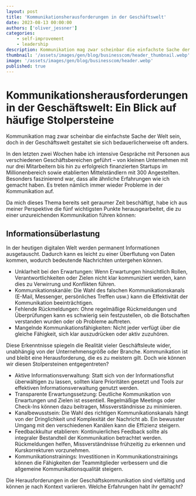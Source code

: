 ```yaml
---
layout: post
title: 'Kommunikationsherausforderungen in der Geschäftswelt'
date: 2023-08-13 00:00:00
authors: ['oliver_jessner']
categories:
    - self-improvement
    - leadership
description: Kommunikation mag zwar scheinbar die einfachste Sache der Welt sein, doch in der Geschäftswelt gestaltet sie sich bedauerlicherweise oft anders.
thumbnail: '/assets/images/gen/blog/businesscom/header_thumbnail.webp'
image: '/assets/images/gen/blog/businesscom/header.webp'
published: true
---
```


# Kommunikationsherausforderungen in der Geschäftswelt: Ein Blick auf häufige Stolpersteine

Kommunikation mag zwar scheinbar die einfachste Sache der Welt sein, doch in der Geschäftswelt gestaltet sie sich bedauerlicherweise oft anders.

In den letzten zwei Wochen habe ich intensive Gespräche mit Personen aus verschiedenen Geschäftsbereichen geführt – von kleinen Unternehmen mit nur drei Mitarbeitern bis hin zu erfolgreich finanzierten Startups im Millionenbereich sowie etablierten Mittelständlern mit 300 Angestellten. Besonders faszinierend war, dass alle ähnliche Erfahrungen wie ich gemacht haben. Es treten nämlich immer wieder Probleme in der Kommunikation auf.

Da mich dieses Thema bereits seit geraumer Zeit beschäftigt, habe ich aus meiner Perspektive die fünf wichtigsten Punkte herausgearbeitet, die zu einer unzureichenden Kommunikation führen können:

## Informationsüberlastung

In der heutigen digitalen Welt werden permanent Informationen ausgetauscht. Dadurch kann es leicht zu einer Überflutung von Daten kommen, wodurch bedeutende Nachrichten untergehen können.

-   Unklarheit bei den Erwartungen: Wenn Erwartungen hinsichtlich Rollen, Verantwortlichkeiten oder Zielen nicht klar kommuniziert werden, kann dies zu Verwirrung und Konflikten führen.
-   Kommunikationskanäle: Die Wahl des falschen Kommunikationskanals (E-Mail, Messenger, persönliches Treffen usw.) kann die Effektivität der Kommunikation beeinträchtigen.
-   Fehlende Rückmeldungen: Ohne regelmäßige Rückmeldungen und Überprüfungen kann es schwierig sein festzustellen, ob die Botschaften verstanden wurden oder ob Probleme auftreten.
-   Mangelnde Kommunikationsfähigkeiten: Nicht jeder verfügt über die gleiche Fähigkeit, sich klar auszudrücken oder aktiv zuzuhören.

Diese Erkenntnisse spiegeln die Realität vieler Geschäftsleute wider, unabhängig von der Unternehmensgröße oder Branche. Kommunikation ist und bleibt eine Herausforderung, die es zu meistern gilt. Doch wie können wir diesen Stolpersteinen entgegentreten?

-   Aktive Informationsverwaltung: Statt sich von der Informationsflut überwältigen zu lassen, sollten klare Prioritäten gesetzt und Tools zur effektiven Informationsverwaltung genutzt werden.
-   Transparente Erwartungssetzung: Deutliche Kommunikation von Erwartungen und Zielen ist essentiell. Regelmäßige Meetings oder Check-Ins können dazu beitragen, Missverständnisse zu minimieren.
-   Kanalbewusstsein: Die Wahl des richtigen Kommunikationskanals hängt von der Dringlichkeit und Komplexität der Nachricht ab. Ein bewusster Umgang mit den verschiedenen Kanälen kann die Effizienz steigern.
-   Feedbackkultur etablieren: Kontinuierliches Feedback sollte als integraler Bestandteil der Kommunikation betrachtet werden. Rückmeldungen helfen, Missverständnisse frühzeitig zu erkennen und Kurskorrekturen vorzunehmen.
-   Kommunikationstrainings: Investitionen in Kommunikationstrainings können die Fähigkeiten der Teammitglieder verbessern und die allgemeine Kommunikationsqualität steigern.

Die Herausforderungen in der Geschäftskommunikation sind vielfältig und können je nach Kontext variieren. Welche Erfahrungen habt ihr gemacht?
